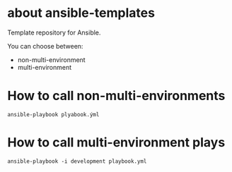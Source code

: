 # about ansible-templates
Template repository for Ansible.

You can choose between:
* non-multi-environment 
* multi-environment


# How to call non-multi-environments
```
ansible-playbook plyabook.ýml
```

# How to call multi-environment plays
``` 
ansible-playbook -i development playbook.yml
```

